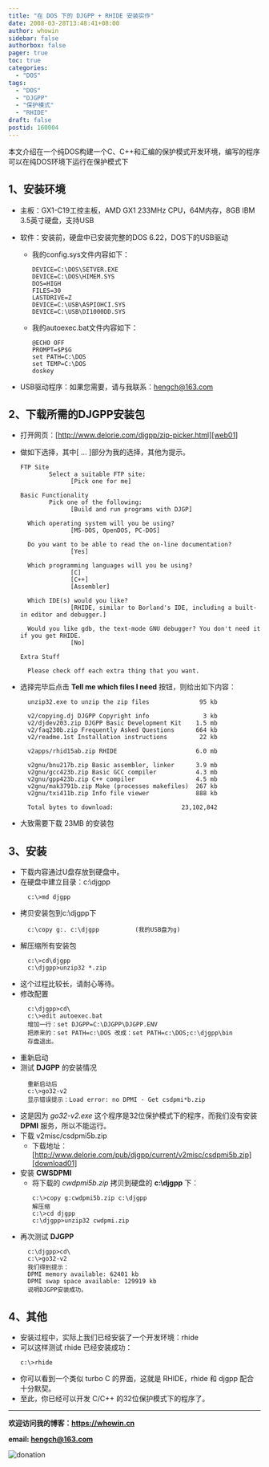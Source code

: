 ```yaml
---
title: "在 DOS 下的 DJGPP + RHIDE 安装实作"
date: 2008-03-28T13:48:41+08:00
author: whowin
sidebar: false
authorbox: false
pager: true
toc: true
categories:
  - "DOS"
tags:
  - "DOS"
  - "DJGPP"
  - "保护模式"
  - "RHIDE"
draft: false
postid: 160004
---
```



本文介绍在一个纯DOS构建一个C、C++和汇编的保护模式开发环境，编写的程序可以在纯DOS环境下运行在保护模式下
<!--more-->
## 1、安装环境
  * 主板：GX1-C19工控主板，AMD GX1 233MHz CPU，64M内存，8GB IBM 3.5英寸硬盘，支持USB
  * 软件：安装前，硬盘中已安装完整的DOS 6.22，DOS下的USB驱动
    - 我的config.sys文件内容如下：
      ```
      DEVICE=C:\DOS\SETVER.EXE
      DEVICE=C:\DOS\HIMEM.SYS
      DOS=HIGH
      FILES=30
      LASTDRIVE=Z
      DEVICE=C:\USB\ASPIOHCI.SYS
      DEVICE=C:\USB\DI1000DD.SYS
      ```
    - 我的autoexec.bat文件内容如下：
      ```
      @ECHO OFF
      PROMPT=$P$G
      set PATH=C:\DOS
      set TEMP=C:\DOS
      doskey
      ```

  * USB驱动程序：如果您需要，请与我联系：hengch@163.com

## 2、下载所需的DJGPP安装包
  * 打开网页：[http://www.delorie.com/djgpp/zip-picker.html][web01]
  * 做如下选择，其中[ ... ]部分为我的选择，其他为提示。
    ```
    FTP Site
            Select a suitable FTP site:
                  [Pick one for me]
    ```
    ```
    Basic Functionality
            Pick one of the following:
                  [Build and run programs with DJGP]
    ```
    ```
      Which operating system will you be using? 
                  [MS-DOS, OpenDOS, PC-DOS]
    ```
    ```
      Do you want to be able to read the on-line documentation?
                  [Yes]
    ```
    ```
      Which programming languages will you be using?
                  [C]
                  [C++]
                  [Assembler]
    ```
    ```
      Which IDE(s) would you like?
                  [RHIDE, similar to Borland's IDE, including a built-in editor and debugger.]
    ```
    ```
      Would you like gdb, the text-mode GNU debugger? You don't need it if you get RHIDE. 
                  [No]
    ```
    ```
    Extra Stuff

      Please check off each extra thing that you want.
    ```

  * 选择完毕后点击 **Tell me which files I need** 按钮，则给出如下内容：
    ```
      unzip32.exe to unzip the zip files              95 kb

      v2/copying.dj DJGPP Copyright info               3 kb
      v2/djdev203.zip DJGPP Basic Development Kit    1.5 mb
      v2/faq230b.zip Frequently Asked Questions      664 kb
      v2/readme.1st Installation instructions         22 kb

      v2apps/rhid15ab.zip RHIDE                      6.0 mb

      v2gnu/bnu217b.zip Basic assembler, linker      3.9 mb
      v2gnu/gcc423b.zip Basic GCC compiler           4.3 mb
      v2gnu/gpp423b.zip C++ compiler                 4.5 mb
      v2gnu/mak3791b.zip Make (processes makefiles)  267 kb
      v2gnu/txi411b.zip Info file viewer             888 kb

      Total bytes to download:                   23,102,842
    ```

  * 大致需要下载 23MB 的安装包

## 3、安装
  * 下载内容通过U盘存放到硬盘中。
  * 在硬盘中建立目录：c:\djgpp
    ```
      c:\>md djgpp
    ```
  * 拷贝安装包到c:\djgpp下
    ```
      c:\copy g:. c:\djgpp          (我的USB盘为g)
    ```
  * 解压缩所有安装包
    ```
      c:\>cd\djgpp
      c:\djgpp>unzip32 *.zip
    ```
  * 这个过程比较长，请耐心等待。
  * 修改配置
    ```
      c:\djgpp>cd\
      c:\>edit autoexec.bat
      增加一行：set DJGPP=C:\DJGPP\DJGPP.ENV
      把原来的：set PATH=c:\DOS 改成：set PATH=c:\DOS;c:\djgpp\bin
      存盘退出。
    ```
  * 重新启动
  * 测试 **DJGPP** 的安装情况
    ```
      重新启动后
      c:\>go32-v2
      显示错误提示：Load error: no DPMI - Get csdpmi*b.zip
    ```
  * 这是因为 *go32-v2.exe* 这个程序是32位保护模式下的程序，而我们没有安装 **DPMI** 服务，所以不能运行。
  * 下载 v2misc/csdpmi5b.zip
    - 下载地址：[http://www.delorie.com/pub/djgpp/current/v2misc/csdpmi5b.zip][download01]
  * 安装 **CWSDPMI**
    - 将下载的 *cwdpmi5b.zip* 拷贝到硬盘的 **c:\djgpp** 下：
      ```
      c:\>copy g:cwdpmi5b.zip c:\djgpp
      解压缩
      c:\>cd djgpp
      c:\djgpp>unzip32 cwdpmi.zip
      ```
  * 再次测试 **DJGPP**
    ```
      c:\djgpp>cd\
      c:\>go32-v2
      我们得到提示：
      DPMI memory available: 62401 kb
      DPMI swap space available: 129919 kb
      说明DJGPP安装成功。
    ```
## 4、其他
  * 安装过程中，实际上我们已经安装了一个开发环境：rhide
  * 可以这样测试 rhide 已经安装成功：
    ```
    c:\>rhide
    ```
  * 你可以看到一个类似 turbo C 的界面，这就是 RHIDE，rhide 和 djgpp 配合十分默契。
  * 至此，你已经可以开发 C/C++ 的32位保护模式下的程序了。


-------------
**欢迎访问我的博客：https://whowin.cn**

**email: hengch@163.com**

![donation][img_sponsor_qrcode]

[img_sponsor_qrcode]:https://whowin.gitee.io/images/qrcode/sponsor-qrcode.png


[web01]:http://www.delorie.com/djgpp/zip-picker.html

[download01]:http://www.delorie.com/pub/djgpp/current/v2misc/csdpmi5b.zip

